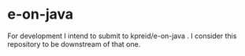 # e-on-java

For development I intend to submit to kpreid/e-on-java . I consider this repository to be downstream of that one.
